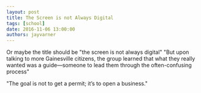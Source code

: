 ```yaml
---
layout: post
title: The Screen is not Always Digital
tags: [school]
date: 2016-11-06 13:00:00
authors: jayvarner
---
```

Or maybe the title should be "the screen is not always digital"
"But upon talking to more Gainesville citizens, the group learned that what they really wanted was a guide—someone to lead them through the often-confusing process"

"The goal is not to get a permit; it’s to open a business."
